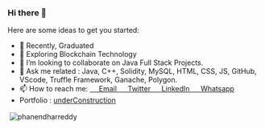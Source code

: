 ### Hi there 👋

Here are some ideas to get you started:

- 🔭 Recently, Graduated
- 🌱 Exploring Blockchain Technology
- 👯 I’m looking to collaborate on Java Full Stack Projects.
- 💬 Ask me related : Java, C++, Solidity, MySQL, HTML, CSS, JS, GitHub, VScode, Truffle Framework, Ganache, Polygon.
- 📫 How to reach me: <a href="phanendharreddykusuma@gmail.com">&emsp; Email </a> <a href="https://twitter.com/phanendharr_ddy"> &emsp; Twitter <a/> <a href="https://www.linkedin.com/in/phanendharreddy/">&emsp; LinkedIn </a> <a href="https://wa.me/917729026081">&emsp; Whatsapp </a>
- Portfolio : <a href="https://phanendharreddy.github.io/"> underConstruction </a>
<p>&nbsp;<img align="center" src="[![Phanendhar Reddy's GitHub stats](https://github-readme-stats.vercel.app/api?username=phanendharreddy)](https://github.com/phanendharreddy/github-readme-stats)&theme=github_dark" alt="phanendharreddy"  /></p>
  
  
